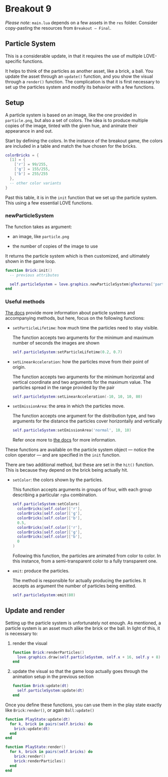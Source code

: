 # Breakout 9

_Please note:_ `main.lua` depends on a few assets in the `res` folder. Consider copy-pasting the resources from `Breakout — Final`.

## Particle System

This is a considerable update, in that it requires the use of multiple LOVE-specific functions.

It helps to think of the particles as another asset, like a brick, a ball. You update the asset through an `update()` function, and you show the visual through a `render()` function. The complication is that it is first necessary to set up the particles system and modify its behavior with a few functions.

## Setup

A particle system is based on an image, like the one provided in `particle.png`, but also a set of colors. The idea is to produce multiple copies of the image, tinted with the given hue, and animate their appearance in and out.

Start by defining the colors. In the instance of the breakout game, the colors are included in a table and match the hue chosen for the bricks.

```lua
colorBricks = {
  [1] = {
    ['r'] = 99/255,
    ['g'] = 155/255,
    ['b'] = 255/255
  },
  -- other color variants
}
```

Past this table, it is in the `init` function that we set up the particle system. This using a few essential LOVE functions.

### newParticleSystem

The function takes as argument:

- an image, like `particle.png`

- the number of copies of the image to use

It returns the particle system which is then customized, and ultimately shown in the game loop.

```lua
function Brick:init()
  -- previous attributes

  self.particleSystem = love.graphics.newParticleSystem(gTextures['particle'], 80)
end
```

### Useful methods

[The docs](https://love2d.org/wiki/ParticleSystem) provide more information about particle systems and accompanying methods, but here, focus on the following functions:

- `setParticleLifetime`: how much time the particles need to stay visible.

  The function accepts two arguments for the minimum and maximum number of seconds the images are shown

  ```lua
  self.particleSystem:setParticleLifetime(0.2, 0.7)
  ```

- `setLinearAcceleration`: how the particles move from their point of origin.

  The function accepts two arguments for the minimum horizontal and vertical coordinate and two arguments for the maximum value. The particles spread in the range provided by the pair

  ```lua
  self.particleSystem:setLinearAcceleration(-10, 10, 10, 80)
  ```

- `setEmissionArea`: the area in which the particles move.

  The function accepts one argument for the distribution type, and two arguments for the distance the particles cover horizontally and vertically

  ```lua
  self.particleSystem:setEmissionArea('normal', 10, 10)
  ```

  Refer once more to [the docs](https://love2d.org/wiki/ParticleSystem:setEmissionArea) for more information.

These functions are available on the particle system object — notice the colon operator — and are specified in the `init` function.

There are two additional method, but these are set in the `hit()` function. This is because they depend on the brick being actually hit.

- `setColor`: the colors shown by the particles.

  This function accepts arguments in groups of four, with each group describing a particular `rgba` combination.

  ```lua
  self.particleSystem:setColors(
    colorBricks[self.color]['r'],
    colorBricks[self.color]['g'],
    colorBricks[self.color]['b'],
    0.5,
    colorBricks[self.color]['r'],
    colorBricks[self.color]['g'],
    colorBricks[self.color]['b'],
    0
  )
  ```

  Following this function, the particles are animated from color to color. In this instance, from a semi-transparent color to a fully transparent one.

- `emit`: produce the particles.

  The method is responsible for actually producing the particles. It accepts as argument the number of particles being emitted.

  ```lua
  self.particleSystem:emit(80)
  ```

## Update and render

Setting up the particle system is unfortunately not enough. As mentioned, a particle system is an asset much alike the brick or the ball. In light of this, it is necessary to:

1. render the visual

   ```lua
   function Brick:renderParticles()
     love.graphics.draw(self.particleSystem, self.x + 16, self.y + 8)
   end
   ```

2. update the visual so that the game loop actually goes through the animation setup in the previous section

   ```lua
   function Brick:update(dt)
     self.particleSystem:update(dt)
   end
   ```

Once you define these functions, you can use them in the play state exactly like `Brick:render()`, or again `Ball:update()`

```lua
function PlayState:update(dt)
  for k, brick in pairs(self.bricks) do
    brick:update(dt)
  end
end

function PlayState:render()
  for k, brick in pairs(self.bricks) do
    brick:render()
    brick:renderParticles()
  end
end
```
